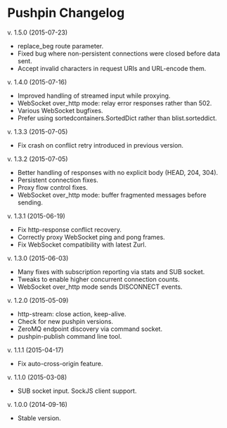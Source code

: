 Pushpin Changelog
=================

v. 1.5.0 (2015-07-23)

  * replace_beg route parameter.
  * Fixed bug where non-persistent connections were closed before data sent.
  * Accept invalid characters in request URIs and URL-encode them.

v. 1.4.0 (2015-07-16)

  * Improved handling of streamed input while proxying.
  * WebSocket over_http mode: relay error responses rather than 502.
  * Various WebSocket bugfixes.
  * Prefer using sortedcontainers.SortedDict rather than blist.sorteddict.

v. 1.3.3 (2015-07-05)

  * Fix crash on conflict retry introduced in previous version.

v. 1.3.2 (2015-07-05)

  * Better handling of responses with no explicit body (HEAD, 204, 304).
  * Persistent connection fixes.
  * Proxy flow control fixes.
  * WebSocket over_http mode: buffer fragmented messages before sending.

v. 1.3.1 (2015-06-19)

  * Fix http-response conflict recovery.
  * Correctly proxy WebSocket ping and pong frames.
  * Fix WebSocket compatibility with latest Zurl.

v. 1.3.0 (2015-06-03)

  * Many fixes with subscription reporting via stats and SUB socket.
  * Tweaks to enable higher concurrent connection counts.
  * WebSocket over_http mode sends DISCONNECT events.

v. 1.2.0 (2015-05-09)

  * http-stream: close action, keep-alive.
  * Check for new pushpin versions.
  * ZeroMQ endpoint discovery via command socket.
  * pushpin-publish command line tool.

v. 1.1.1 (2015-04-17)

  * Fix auto-cross-origin feature.

v. 1.1.0 (2015-03-08)

  * SUB socket input. SockJS client support.

v. 1.0.0 (2014-09-16)

  * Stable version.

